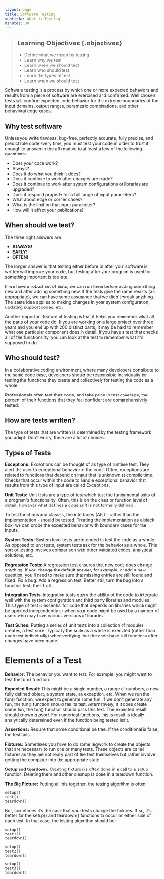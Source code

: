 ```yaml
---
layout: page
title: Software Testing
subtitle: What is Testing?
minutes: 30
---
```

> ## Learning Objectives {.objectives}
>
> *   Define what we mean by testing 
> *   Learn why we test
> *   Learn when we should test
> *   Learn who should test
> *   Learn the types of test
> *   Learn when we should test

Software testing is a process by which one or more expected behaviors and
results from a piece of software are exercised and confirmed. Well chosen tests
will confirm expected code behavior for the extreme boundaries of the input
domains, output ranges, parametric combinations, and other behavioral edge cases.

## Why test software

Unless you write flawless, bug-free, perfectly accurate, fully precise, and
predictable code every time, you must test your code in order to trust it enough
to answer in the affirmative to at least a few of the following questions:

- Does your code work?
- Always?
- Does it do what you think it does?
- Does it continue to work after changes are made?
- Does it continue to work after system configurations or libraries are upgraded?
- Does it respond properly for a full range of input parameters?
- What about edge or corner cases?
- What is the limit on that input parameter?
- How will it affect your publications?

## When should we test?

The three right answers are:

- **ALWAYS!**
- **EARLY!**
- **OFTEN!**

The longer answer is that testing either before or after your software is
written will improve your code, but testing after your program is used for
something important is too late.

If we have a robust set of tests, we can run them before adding something new
and after adding something new. If the tests give the same results (as
appropriate), we can have some assurance that we didn't wreak anything. The same
idea applies to making changes in your system configuration, updating support
codes, etc.

Another important feature of testing is that it helps you remember what all the
parts of your code do. If you are working on a large project over three years
and you end up with 200 distinct parts, it may be hard to remember what one
particular component does in detail. If you have a test that checks all of the
functionality, you can look at the test to remember what it's supposed to do.

## Who should test?

In a collaborative coding environment, where many developers contribute
to the same code base, developers should be responsible individually for
testing the functions they create and collectively for testing the code
as a whole.

Professionals often test their code, and take pride in test coverage,
the percent of their functions that they feel confident are
comprehensively tested.

## How are tests written?

The type of tests that are written is determined by the testing
framework you adopt. Don't worry, there are a lot of choices.

## Types of Tests

**Exceptions:** Exceptions can be thought of as type of runtime test.
They alert the user to exceptional behavior in the code. Often,
exceptions are related to functions that depend on input that is unknown
at compile time. Checks that occur within the code to handle exceptional
behavior that results from this type of input are called Exceptions.

**Unit Tests:** Unit tests are a type of test which test the fundamental
units of a program's functionality. Often, this is on the class or
function level of detail. However what defines a *code unit* is not
formally defined.

To test functions and classes, the interfaces (API) - rather than the
implementation - should be tested. Treating the implementation as a
black box, we can probe the expected behavior with boundary cases for
the inputs.

**System Tests:** System level tests are intended to test the code as a
whole. As opposed to unit tests, system tests ask for the behavior as a
whole. This sort of testing involves comparison with other validated
codes, analytical solutions, etc.

**Regression Tests:** A regression test ensures that new code does
change anything. If you change the default answer, for example, or add a
new question, you'll need to make sure that missing entries are still
found and fixed. Fix a bug: Add a regression test. Better still, turn the
bug into a function test; then fix it.

**Integration Tests:** Integration tests query the ability of the code
to integrate well with the system configuration and third party
libraries and modules. This type of test is essential for code that
depends on libraries which might be updated independently or when your
code might be used by a number of users who may have various versions of
libraries.

**Test Suites:** Putting a series of unit tests into a collection of
modules creates, a test suite. Typically the suite as a whole is
executed (rather than each test individually) when verifying that the
code base still functions after changes have been made.

# Elements of a Test

**Behavior:** The behavior you want to test. For example, you might want
to test the fun() function.

**Expected Result:** This might be a single number, a range of numbers,
a new fully defined object, a system state, an exception, etc. When we
run the fun() function, we expect to generate some fun. If we don't
generate any fun, the fun() function should fail its test.
Alternatively, if it does create some fun, the fun() function should
pass this test. The expected result should known *a priori*. For
numerical functions, this is result is ideally analytically determined
even if the function being tested isn't.

**Assertions:** Require that some conditional be true. If the
conditional is false, the test fails.

**Fixtures:** Sometimes you have to do some legwork to create the
objects that are necessary to run one or many tests. These objects are
called fixtures as they are not really part of the test themselves but
rather involve getting the computer into the appropriate state.

**Setup and teardown:** Creating fixtures is often done in a call to a
setup function. Deleting them and other cleanup is done in a teardown
function.

**The Big Picture:** Putting all this together, the testing algorithm is
often:

~~~ {.python}
setup()
test()
teardown()
~~~

But, sometimes it's the case that your tests change the fixtures. If so,
it's better for the setup() and teardown() functions to occur on either
side of each test. In that case, the testing algorithm should be:



~~~ {.python}
setup()
test1()
teardown()

setup()
test2()
teardown()

setup()
test3()
teardown()
~~~


